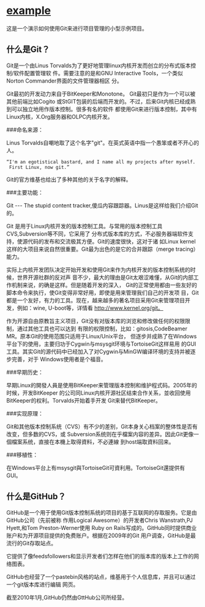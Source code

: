 [example]()  
===========    
    
这是一个演示如何使用Git来进行项目管理的小型示例项目。    
     
什么是Git？   
---------     
  
Git是一个由Linus Torvalds为了更好地管理linux内核开发而创立的分布式版本控制/软件配置管理软
件。需要注意的是和GNU Interactive Tools，一个类似Norton Commander界面的文件管理器相区
分。

Git最初的开发动力来自于BitKeeper和Monotone。 Git最初只是作为一个可以被其他前端比如Cogito
或StGIT包装的后端而开发的。不过，后来Git内核已经成熟到可以独立地用作版本控制。很多有名的软件
都使用Git来进行版本控制，其中有Linux内核，X.Org服务器和OLPC内核开发。

###命名来源：

Linus Torvalds自嘲地取了这个名字"git"。在英式英语中指一个愚笨或者不开心的人。  
  
    “I'm an egotistical bastard, and I name all my projects after myself.    
     First Linux, now git.”  
  
Git的官方维基也给出了多种其他的关于名字的解释。  

###主要功能：

Git --- The stupid content tracker,傻瓜内容跟踪器。Linus是这样给我们介绍Git的。

Git 是用于Linux内核开发的版本控制工具。与常用的版本控制工具CVS,Subversion等不同，它采用了
分布式版本库的方式，不必服务器端软件支持，使源代码的发布和交流极其方便。Git的速度很快，这对于诸
如Linux kernel这样的大项目来说自然很重要。Git最为出色的是它的合并跟踪（merge tracing）能力。

实际上内核开发团队决定开始开发和使用Git来作为内核开发的版本控制系统的时候，世界开源社群的反对声
音不少，最大的理由是Git太艰涩难懂，从Git的内部工作机制来说，的确是这样。但是随着开发的深入，
Git的正常使用都由一些友好的脚本命令来执行，使Git变得非常好用，即使是用来管理我们自己的开发项
目，Git都是一个友好，有力的工具。现在，越来越多的著名项目采用Git来管理项目开发，例如：wine, 
U-boot等，详情看 http://www.kernel.org/git。

作为开源自由原教旨主义项目，Git没有对版本库的浏览和修改做任何的权限限制，通过其他工具也可以达到
有限的权限控制，比如：gitosis,CodeBeamer MR。原本Git的使用范围只适用于Linux/Unix平台，
但逐步并成熟了在Windows平台下的使用，主要归功于Cygwin与msysgit环境与TortoiseGit这样易用
的GUI工具。其实Git的源代码中已经加入了对Cygwin与MinGW编译环境的支持并被逐步完善，对于
Windows使用者是个福音。

###早期历史：

早期Linux的開發人員是使用BitKeeper来管理版本控制和维护程式码。2005年的时候，开发BitKeeper
的公司同Linux内核开源社区结束合作关系，並收回使用BitKeeper的权利。Torvalds开始着手开发
Git来替代BitKeeper。

###实现原理：

Git和其他版本控制系统（CVS）有不少的差别，Git本身关心档案的整体性是否有改变，但多数的CVS，或
Subversion系统则在乎檔案内容的差异。因此Git更像一個檔案系统，直接在本機上取得資料，不必連線
到host端取資料回来。

###移植性：

在Windows平台上有msysgit與TortoiseGit可資利用。TortoiseGit還提供有GUI。  
  
  
什么是GitHub？  
------------  

GitHub是一个用于使用Git版本控制系统的项目的基于互联网的存取服务。它是由GitHub公司（先前被称 
作用Logical Awesome）的开发者Chris Wanstrath,PJ Hyett,和Tom Preston-Werner使用
Ruby on Rails写成的。GitHub同时提供商业账户和为开源项目提供的免费账户。根据在2009年的Git
用户调查，GitHub是最流行的Git存取站点。  

它提供了像feedsfollowers和显示开发者们怎样在他们的版本库的版本上工作的网络图表。  

GitHub也经营了一个pastebin风格的站点，维基用于个人信息库，并且可以通过一个git版本库进行编辑
网页。  

截至2010年1月,GitHub仍然由GttHub公司所经营。  
